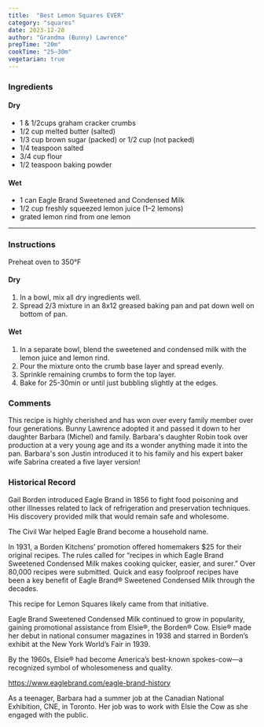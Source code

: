 ```yaml
---
title:  "Best Lemon Squares EVER"
category: "squares"
date: 2023-12-28
author: "Grandma (Bunny) Lawrence"
prepTime: "20m"
cookTime: "25–30m"
vegetarian: true
---
```


### Ingredients

#### Dry

- 1 & 1/2cups graham cracker crumbs
- 1/2 cup melted butter (salted)
- 1/3 cup brown sugar (packed) or 1/2 cup (not packed)
- 1/4 teaspoon salted
- 3/4 cup flour
- 1/2 teaspoon baking powder

#### Wet

- 1 can Eagle Brand Sweetened and Condensed Milk
- 1/2 cup freshly squeezed lemon juice (1–2 lemons)
- grated lemon rind from one lemon

---

### Instructions

Preheat oven to 350°F

#### Dry

1. In a bowl, mix all dry ingredients well.
2. Spread 2/3 mixture in an 8x12 greased baking pan and pat down well on bottom of pan.

#### Wet

1. In a separate bowl, blend the sweetened and condensed milk with the lemon juice and lemon rind.
2. Pour the mixture onto the crumb base layer and spread evenly. 
3. Sprinkle remaining crumbs to form the top layer. 
4. Bake for 25-30min or until just bubbling slightly at the edges.

### Comments

This recipe is highly cherished and has won over every family member over four generations. Bunny Lawrence adopted it and passed it down to her daughter Barbara (Michel) and family. Barbara's daughter Robin took over production at a very young age and its a wonder anything made it into the pan. Barbara's son Justin introduced it to his family and his expert baker wife Sabrina created a five layer version!  

### Historical Record

Gail Borden introduced Eagle Brand in 1856 to fight food poisoning and other illnesses related to lack of refrigeration and preservation techniques. His discovery provided milk that would remain safe and wholesome.

The Civil War helped Eagle Brand become a household name. 

In 1931, a Borden Kitchens’ promotion offered homemakers $25 for their original recipes. The rules called for “recipes in which Eagle Brand Sweetened Condensed Milk makes cooking quicker, easier, and surer.” Over 80,000 recipes were submitted. Quick and easy foolproof recipes have been a key benefit of Eagle Brand® Sweetened Condensed Milk through the decades.

This recipe for Lemon Squares likely came from that initiative. 

Eagle Brand Sweetened Condensed Milk continued to grow in popularity, gaining promotional assistance from Elsie®, the Borden® Cow. Elsie® made her debut in national consumer magazines in 1938 and starred in Borden’s exhibit at the New York World’s Fair in 1939.

By the 1960s, Elsie® had become America’s best-known spokes-cow—a recognized symbol of wholesomeness and quality.

https://www.eaglebrand.com/eagle-brand-history

As a teenager, Barbara had a summer job at the Canadian National Exhibition, CNE, in Toronto. Her job was to work with Elsie the Cow as she engaged with the public. 